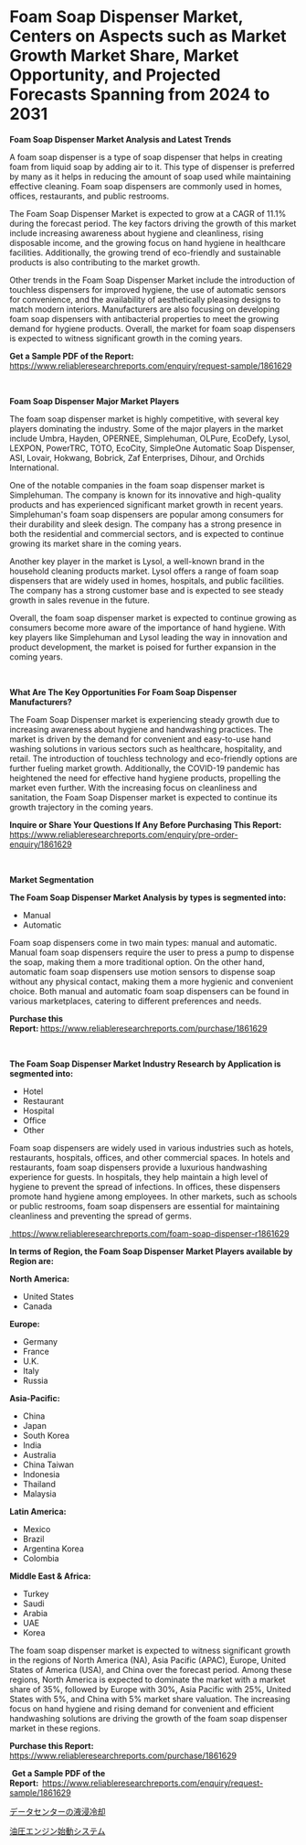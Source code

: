 <p><h1>Foam Soap Dispenser Market, Centers on Aspects such as Market Growth Market Share, Market Opportunity, and Projected Forecasts Spanning from 2024 to 2031</h1></p><p><strong>Foam Soap Dispenser Market Analysis and Latest Trends</strong></p>
<p><p>A foam soap dispenser is a type of soap dispenser that helps in creating foam from liquid soap by adding air to it. This type of dispenser is preferred by many as it helps in reducing the amount of soap used while maintaining effective cleaning. Foam soap dispensers are commonly used in homes, offices, restaurants, and public restrooms.</p><p>The Foam Soap Dispenser Market is expected to grow at a CAGR of 11.1% during the forecast period. The key factors driving the growth of this market include increasing awareness about hygiene and cleanliness, rising disposable income, and the growing focus on hand hygiene in healthcare facilities. Additionally, the growing trend of eco-friendly and sustainable products is also contributing to the market growth.</p><p>Other trends in the Foam Soap Dispenser Market include the introduction of touchless dispensers for improved hygiene, the use of automatic sensors for convenience, and the availability of aesthetically pleasing designs to match modern interiors. Manufacturers are also focusing on developing foam soap dispensers with antibacterial properties to meet the growing demand for hygiene products. Overall, the market for foam soap dispensers is expected to witness significant growth in the coming years.</p></p>
<p><strong>Get a Sample PDF of the Report:&nbsp;</strong> <a href="https://www.reliableresearchreports.com/enquiry/request-sample/1861629">https://www.reliableresearchreports.com/enquiry/request-sample/1861629</a></p>
<p>&nbsp;</p>
<p><strong>Foam Soap Dispenser Major Market Players</strong></p>
<p><p>The foam soap dispenser market is highly competitive, with several key players dominating the industry. Some of the major players in the market include Umbra, Hayden, OPERNEE, Simplehuman, OLPure, EcoDefy, Lysol, LEXPON, PowerTRC, TOTO, EcoCity, SimpleOne Automatic Soap Dispenser, ASI, Lovair, Hokwang, Bobrick, Zaf Enterprises, Dihour, and Orchids International.</p><p>One of the notable companies in the foam soap dispenser market is Simplehuman. The company is known for its innovative and high-quality products and has experienced significant market growth in recent years. Simplehuman's foam soap dispensers are popular among consumers for their durability and sleek design. The company has a strong presence in both the residential and commercial sectors, and is expected to continue growing its market share in the coming years.</p><p>Another key player in the market is Lysol, a well-known brand in the household cleaning products market. Lysol offers a range of foam soap dispensers that are widely used in homes, hospitals, and public facilities. The company has a strong customer base and is expected to see steady growth in sales revenue in the future.</p><p>Overall, the foam soap dispenser market is expected to continue growing as consumers become more aware of the importance of hand hygiene. With key players like Simplehuman and Lysol leading the way in innovation and product development, the market is poised for further expansion in the coming years.</p></p>
<p>&nbsp;</p>
<p><strong>What Are The Key Opportunities For Foam Soap Dispenser Manufacturers?</strong></p>
<p><p>The Foam Soap Dispenser market is experiencing steady growth due to increasing awareness about hygiene and handwashing practices. The market is driven by the demand for convenient and easy-to-use hand washing solutions in various sectors such as healthcare, hospitality, and retail. The introduction of touchless technology and eco-friendly options are further fueling market growth. Additionally, the COVID-19 pandemic has heightened the need for effective hand hygiene products, propelling the market even further. With the increasing focus on cleanliness and sanitation, the Foam Soap Dispenser market is expected to continue its growth trajectory in the coming years.</p></p>
<p><strong>Inquire or Share Your Questions If Any Before Purchasing This Report:</strong> <a href="https://www.reliableresearchreports.com/enquiry/pre-order-enquiry/1861629">https://www.reliableresearchreports.com/enquiry/pre-order-enquiry/1861629</a></p>
<p>&nbsp;</p>
<p><strong>Market Segmentation</strong></p>
<p><strong>The Foam Soap Dispenser Market Analysis by types is segmented into:</strong></p>
<p><ul><li>Manual</li><li>Automatic</li></ul></p>
<p><p>Foam soap dispensers come in two main types: manual and automatic. Manual foam soap dispensers require the user to press a pump to dispense the soap, making them a more traditional option. On the other hand, automatic foam soap dispensers use motion sensors to dispense soap without any physical contact, making them a more hygienic and convenient choice. Both manual and automatic foam soap dispensers can be found in various marketplaces, catering to different preferences and needs.</p></p>
<p><strong>Purchase this Report:&nbsp;</strong><a href="https://www.reliableresearchreports.com/purchase/1861629">https://www.reliableresearchreports.com/purchase/1861629</a></p>
<p>&nbsp;</p>
<p><strong>The Foam Soap Dispenser Market Industry Research by Application is segmented into:</strong></p>
<p><ul><li>Hotel</li><li>Restaurant</li><li>Hospital</li><li>Office</li><li>Other</li></ul></p>
<p><p>Foam soap dispensers are widely used in various industries such as hotels, restaurants, hospitals, offices, and other commercial spaces. In hotels and restaurants, foam soap dispensers provide a luxurious handwashing experience for guests. In hospitals, they help maintain a high level of hygiene to prevent the spread of infections. In offices, these dispensers promote hand hygiene among employees. In other markets, such as schools or public restrooms, foam soap dispensers are essential for maintaining cleanliness and preventing the spread of germs.</p></p>
<p><a href="https://www.reliableresearchreports.com/foam-soap-dispenser-r1861629">&nbsp;https://www.reliableresearchreports.com/foam-soap-dispenser-r1861629</a></p>
<p><strong>In terms of Region, the Foam Soap Dispenser Market Players available by Region are:</strong></p>
<p>
    <p> <strong> North America: </strong>
        <ul>
            <li>United States</li>
            <li>Canada</li>
        </ul>
        </p> 
    <p> <strong> Europe: </strong>
        <ul>
            <li>Germany</li>
            <li>France</li>
            <li>U.K.</li>
            <li>Italy</li>
            <li>Russia</li>
        </ul>
        </p> 
    <p> <strong> Asia-Pacific: </strong>
        <ul>
            <li>China</li>
            <li>Japan</li>
            <li>South Korea</li>
            <li>India</li>
            <li>Australia</li>
            <li>China Taiwan</li>
            <li>Indonesia</li>
            <li>Thailand</li>
            <li>Malaysia</li>
        </ul>
        </p> 
    <p> <strong> Latin America: </strong>
        <ul>
            <li>Mexico</li>
            <li>Brazil</li>
            <li>Argentina Korea</li>
            <li>Colombia</li>
        </ul>
        </p> 
    <p> <strong> Middle East & Africa: </strong>
        <ul>
            <li>Turkey</li>
            <li>Saudi</li>
            <li>Arabia</li>
            <li>UAE</li>
            <li>Korea</li>
        </ul>
    </p>
    </p>
<p><p>The foam soap dispenser market is expected to witness significant growth in the regions of North America (NA), Asia Pacific (APAC), Europe, United States of America (USA), and China over the forecast period. Among these regions, North America is expected to dominate the market with a market share of 35%, followed by Europe with 30%, Asia Pacific with 25%, United States with 5%, and China with 5% market share valuation. The increasing focus on hand hygiene and rising demand for convenient and efficient handwashing solutions are driving the growth of the foam soap dispenser market in these regions.</p></p>
<p><strong>Purchase this Report: </strong><a href="https://www.reliableresearchreports.com/purchase/1861629">https://www.reliableresearchreports.com/purchase/1861629</a></p>
<p>&nbsp;<strong>Get a Sample PDF of the Report:&nbsp;&nbsp;</strong><a href="https://www.reliableresearchreports.com/enquiry/request-sample/1861629">https://www.reliableresearchreports.com/enquiry/request-sample/1861629</a></p>
<p><strong></strong></p>
<p><p><a href="https://github.com/marbadji/Market-Research-Report-List-1/blob/main/349713921564.md">データセンターの液浸冷却</a></p><p><a href="https://github.com/KaydenJohns1964/Market-Research-Report-List-1/blob/main/977335321565.md">油圧エンジン始動システム</a></p></p>
